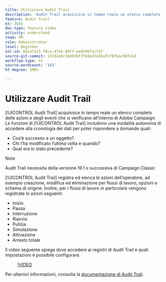 ```yaml
---
title: Utilizzare Audit Trail
description: 'Audit Trail acquisisce in tempo reale un elenco completo delle azioni e degli eventi che si verificano all’interno di Adobe Campaign. '
feature: Audit Trail
kt: 2835
doc-type: feature video
activity: understand
team: PM
role: Administrator
level: Beginner
exl-id: 66ce7a21-f0ca-47a5-80f7-ee8596fac7a7
source-git-commit: 137d1e0c36d038f3fb8a4742bafef6fbac96f41d
workflow-type: ht
source-wordcount: '163'
ht-degree: 100%

---
```


# Utilizzare Audit Trail

[!UICONTROL Audit Trail] acquisisce in tempo reale un elenco completo delle azioni e degli eventi che si verificano all’interno di Adobe Campaign. Le funzioni di [!UICONTROL Audit Trail] includono una modalità autonoma di accedere alla cronologia dei dati per poter rispondere a domande quali:

* Cos’è successo a un oggetto?
* Chi l’ha modificato l’ultima volta e quando?
* Qual era lo stato precedente?

>[!NOTE]
>
>Audit Trail necessita della versione 19.1 o successiva di Campaign Classic

[!UICONTROL Audit Trail] registra ed elenca le azioni dell’operatore, ad esempio creazione, modifica ed eliminazione per flussi di lavoro, opzioni e schema di origine. Inoltre, per i flussi di lavoro in particolare vengono registrate le azioni seguenti:

* Inizio
* Pausa
* Interruzione
* Riavvio
* Pulizia
* Simulazione
* Attivazione
* Arresto totale

Il video seguente spiega dove accedere ai registri di Audit Trail e quali impostazioni è possibile configurare.

>[!VIDEO](https://video.tv.adobe.com/v/27425?quality=12)

Per ulteriori informazioni, consulta la [documentazione di Audit Trail](https://docs.adobe.com/content/help/it-IT/campaign-classic/using/monitoring-campaign-classic/production-procedures/audit-trail.html).
